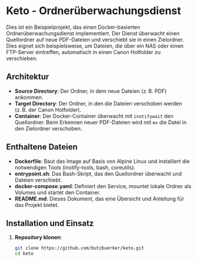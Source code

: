 # Keto - Ordnerüberwachungsdienst

Dies ist ein Beispielprojekt, das einen Docker-basierten Ordnerüberwachungsdienst implementiert. Der Dienst überwacht einen Quellordner auf neue PDF-Dateien und verschiebt sie in einen Zielordner. Dies eignet sich beispielsweise, um Dateien, die über ein NAS oder einen FTP-Server eintreffen, automatisch in einen Canon Hotfolder zu verschieben.

## Architektur

- **Source Directory**: Der Ordner, in dem neue Dateien (z. B. PDF) ankommen.
- **Target Directory**: Der Ordner, in den die Dateien verschoben werden (z. B. der Canon Hotfolder).
- **Container**: Der Docker-Container überwacht mit `inotifywait` den Quellordner. Beim Erkennen neuer PDF-Dateien wird mit `mv` die Datei in den Zielordner verschoben.

## Enthaltene Dateien

- **Dockerfile**: Baut das Image auf Basis von Alpine Linux und installiert die notwendigen Tools (inotify-tools, bash, coreutils).
- **entrypoint.sh**: Das Bash-Skript, das den Quellordner überwacht und Dateien verschiebt.
- **docker-compose.yaml**: Definiert den Service, mountet lokale Ordner als Volumes und startet den Container.
- **README.md**: Dieses Dokument, das eine Übersicht und Anleitung für das Projekt bietet.

## Installation und Einsatz

1. **Repository klonen**:

   ```bash
   git clone https://github.com/butzbuerker/keto.git
   cd keto
